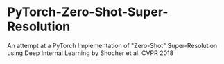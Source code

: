 # PyTorch-Zero-Shot-Super-Resolution
An attempt at a PyTorch Implementation of "Zero-Shot" Super-Resolution using Deep Internal Learning by Shocher et al. CVPR 2018
